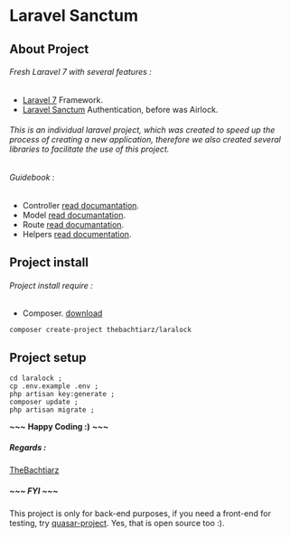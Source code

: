 # Laravel Sanctum

## About Project

###### Fresh Laravel 7 with several features :

-   [Laravel 7](https://laravel.com/docs/7.x/releases) Framework.
-   [Laravel Sanctum](https://laravel.com/docs/7.x/sanctum) Authentication, before was Airlock.

###### This is an individual laravel project, which was created to speed up the process of creating a new application, therefore we also created several libraries to facilitate the use of this project.

###### Guidebook :

-   Controller [read documantation](https://localhost).
-   Model [read documantation](https://localhost).
-   Route [read documantation](https://localhost).
-   Helpers [read documentation](https://localhost).

## Project install

###### Project install require :

-   Composer. [download](https://getcomposer.org/download/)

```
composer create-project thebachtiarz/laralock
```

## Project setup

```
cd laralock ;
cp .env.example .env ;
php artisan key:generate ;
composer update ;
php artisan migrate ;
```

**~~~** **Happy Coding :)** **~~~**

##### Regards :

[TheBachtiarz](https://github.com/thebachtiarz/)

##### **~~~** **FYI** **~~~**
This project is only for back-end purposes, if you need a front-end for testing, try [quasar-project](https://github.com/thebachtiarz/quasar-project). Yes, that is open source too :).